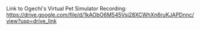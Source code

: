 Link to Ogechi's Virtual Pet Simulator Recording: https://drive.google.com/file/d/1kAObO6M545Vsj28XCWhXn6ruKJAPDnnc/view?usp=drive_link